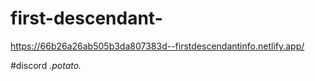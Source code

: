 # first-descendant-

https://66b26a26ab505b3da807383d--firstdescendantinfo.netlify.app/

#discord __._potato__._



